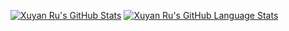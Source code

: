 [![Xuyan Ru's GitHub Stats](https://github-readme-stats.vercel.app/api/?username=xuyan-ru&count_private=true&theme=tokyonight&showicons=true)]()
[![Xuyan Ru's GitHub Language Stats](https://github-readme-stats.vercel.app/api/top-langs/?username=xuyan-ru&langs_count=3&theme=tokyonight)]()

<!--
**xuyan-ru/xuyan-ru** is a ✨ _special_ ✨ repository because its `README.md` (this file) appears on your GitHub profile.

Here are some ideas to get you started:

- 🔭 I’m currently working on ...
- 🌱 I’m currently learning ...
- 👯 I’m looking to collaborate on ...
- 🤔 I’m looking for help with ...
- 💬 Ask me about ...
- 📫 How to reach me: ...
- 😄 Pronouns: ...
- ⚡ Fun fact: ...
-->
